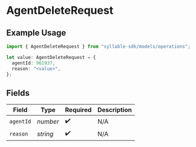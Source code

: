 # AgentDeleteRequest

## Example Usage

```typescript
import { AgentDeleteRequest } from "syllable-sdk/models/operations";

let value: AgentDeleteRequest = {
  agentId: 961937,
  reason: "<value>",
};
```

## Fields

| Field              | Type               | Required           | Description        |
| ------------------ | ------------------ | ------------------ | ------------------ |
| `agentId`          | *number*           | :heavy_check_mark: | N/A                |
| `reason`           | *string*           | :heavy_check_mark: | N/A                |